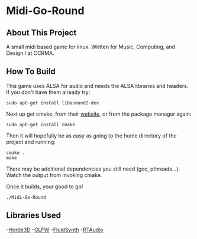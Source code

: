 Midi-Go-Round
=============

About This Project
------------------

A small midi based game for linux. Written for Music, Computing, and Design I at CCRMA.

How To Build
------------

This game uses ALSA for audio and needs the ALSA libraries and headers. If you don't have them already try:

    sudo apt-get install libasound2-dev

Next up get cmake, from their [website](cmake.org), or from the package manager again:

    sudo apt-get install cmake

Then it will hopefully be as easy as going to the home directory of the project and running:

    cmake .
    make

There may be additional dependencies you still need (gcc, pthreads...). Watch the output from invoking cmake.

Once it builds, your good to go!

    ./Midi-Go-Round

Libraries Used
--------------

-[Horde3D](www.horde3d.org)
-[GLFW](www.glfw.org)
-[FluidSynth](www.fluidsynth.org)
-[RTAudio](www.music.mcgill.ca/~gary/rtaudio/)